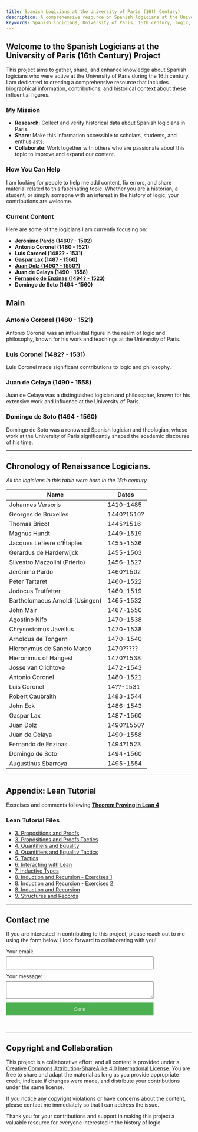 ```yaml
---
title: Spanish Logicians at the University of Paris (16th Century)
description: A comprehensive resource on Spanish logicians at the University of Paris during the 16th century.
keywords: Spanish logicians, University of Paris, 16th century, logic, history of logic, medieval logic, renaissance logic, Jerónimo Pardo, Antonio Coronel, Luis Coronel, Gaspar Lax, Juan Dolz, Juan de Celaya, Fernando de Enzinas, Fernando de Encinas, Domingo de Soto
---
```


## Welcome to the Spanish Logicians at the University of Paris (16th Century) Project

This project aims to gather, share, and enhance knowledge about Spanish logicians who were active at the University of Paris during the 16th century. I am dedicated to creating a comprehensive resource that includes biographical information, contributions, and historical context about these influential figures.

### My Mission

- **Research**: Collect and verify historical data about Spanish logicians in Paris.
- **Share**: Make this information accessible to scholars, students, and enthusiasts.
- **Collaborate**: Work together with others who are passionate about this topic to improve and expand our content.

### How You Can Help

I am looking for people to help me add content, fix errors, and share material related to this fascinating topic. Whether you are a historian, a student, or simply someone with an interest in the history of logic, your contributions are welcome.

### Current Content

Here are some of the logicians I am currently focusing on:

- **[Jerónimo Pardo (1460? - 1502)](philosophers/Jeronimo-Pardo.md)**
- **Antonio Coronel (1480 - 1521)**
- **Luis Coronel (1482? - 1531)**
- **[Gaspar Lax (1487 - 1560)](philosophers/Gaspar-Lax.md)**
- **[Juan Dolz (1490? - 1550?)](philosophers/Juan-Dolz-del-Castellar.md)**
- **Juan de Celaya (1490 - 1558)**
- **[Fernando de Enzinas (1494? - 1523)](philosophers/Fernando-de-Enzinas.md)**
- **Domingo de Soto (1494 - 1560)**

## Main 
### Antonio Coronel (1480 - 1521)
Antonio Coronel was an influential figure in the realm of logic and philosophy, known for his work and teachings at the University of Paris.

### Luis Coronel (1482? - 1531)
Luis Coronel made significant contributions to logic and philosophy.

### Juan de Celaya (1490 - 1558)
Juan de Celaya was a distinguished logician and philosopher, known for his extensive work and influence at the University of Paris.

### Domingo de Soto (1494 - 1560)
Domingo de Soto was a renowned Spanish logician and theologian, whose work at the University of Paris significantly shaped the academic discourse of his time.

---
## Chronology of Renaissance Logicians.
*All the logicians in this table were born in the 15th century.*

| Name                               | Dates        |
|------------------------------------|--------------|
| Johannes Versoris                  | 1410-1485    |
| Georges de Bruxelles               | 1440?1510?   |
| Thomas Bricot                      | 1445?1516    |
| Magnus Hundt                       | 1449-1519    |
| Jacques Lefèvre d'Étaples          | 1455-1536    |
| Gerardus de Harderwijck            | 1455-1503    |
| Silvestro Mazzolini (Prierio)      | 1456-1527    |
| Jerónimo Pardo                     | 1460?1502    |
| Peter Tartaret                     | 1460-1522    |
| Jodocus Trutfetter                 | 1460-1519    |
| Bartholomaeus Arnoldi (Usingen)    | 1465-1532    |
| John Mair                          | 1467-1550    |
| Agostino Nifo                      | 1470-1538    |
| Chrysostomus Javellus              | 1470-1538    |
| Arnoldus de Tongern                | 1470-1540    |
| Hieronymus de Sancto Marco         | 1470?????    |
| Hieronimus of Hangest              | 1470?1538    |
| Josse van Clichtove                | 1472-1543    |
| Antonio Coronel                    | 1480-1521    |
| Luis Coronel                       | 14??-1531    |
| Robert Caubraith                   | 1483-1544    |
| John Eck                           | 1486-1543    |
| Gaspar Lax                         | 1487-1560    |
| Juan Dolz                          | 1490?1550?   |
| Juan de Celaya                     | 1490-1558    |
| Fernando de Enzinas                | 1494?1523    |
| Domingo de Soto                    | 1494-1560    |
| Augustinus Sbarroya                | 1495-1554    |


---
## Appendix: Lean Tutorial

Exercises and comments following **[Theorem Proving in Lean 4](https://leanprover.github.io/theorem_proving_in_lean4/)**

### Lean Tutorial Files

- [3. Propositions and Proofs](lean-tutorial/3-propositions-and-proofs.txt)
- [3. Propositions and Proofs Tactics](lean-tutorial/3-propositions-and-proofs-tactics.txt)
- [4. Quantifiers and Equality](lean-tutorial/4-quantifiers-and-equality.md)
- [4. Quantifiers and Equality Tactics](lean-tutorial/4-quantifiers-and-equality-tactics.txt)
- [5. Tactics](lean-tutorial/5-tactics.txt)
- [6. Interacting with Lean](lean-tutorial/6-interacting-with-lean.txt)
- [7. Inductive Types](lean-tutorial/7-inductive-types.txt)
- [8. Induction and Recursion - Exercises 1](lean-tutorial/8-induction-and-recursion-exercises-1.txt)
- [8. Induction and Recursion - Exercises 2](lean-tutorial/8-induction-and-recursion-exercises-2.txt)
- [8. Induction and Recursion](lean-tutorial/8-induction-and-recursion.txt)
- [9. Structures and Records](lean-tutorial/9-structures-and-records.txt)

---
## Contact me

If you are interested in contributing to this project, please reach out to me using the form below. I look forward to collaborating with you!

<form
  action="https://formspree.io/f/myzkazvk"
  method="POST"
  style="display: flex; flex-direction: column; max-width: 400px;"
>
  <label style="margin-bottom: 10px;">
    Your email:
    <input type="email" name="email" required style="width: 100%; padding: 8px; margin-top: 5px;">
  </label>
  <label style="margin-bottom: 10px;">
    Your message:
    <textarea name="message" required style="width: 100%; padding: 8px; margin-top: 5px;"></textarea>
  </label>
  <button type="submit" style="padding: 10px; background-color: #4CAF50; color: white; border: none; cursor: pointer;">Send</button>
</form>

<br>

---

## Copyright and Collaboration

This project is a collaborative effort, and all content is provided under a [Creative Commons Attribution-ShareAlike 4.0 International License](https://creativecommons.org/licenses/by-sa/4.0/). You are free to share and adapt the material as long as you provide appropriate credit, indicate if changes were made, and distribute your contributions under the same license.

If you notice any copyright violations or have concerns about the content, please contact me immediately so that I can address the issue.

Thank you for your contributions and support in making this project a valuable resource for everyone interested in the history of logic.
